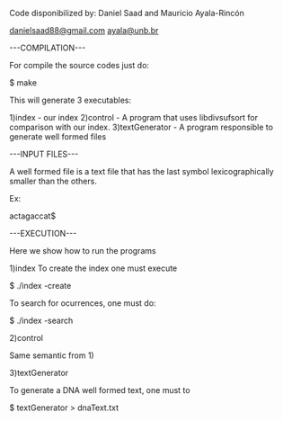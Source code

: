 Code disponibilized by:
Daniel Saad and Mauricio Ayala-Rincón

danielsaad88@gmail.com
ayala@unb.br




---COMPILATION---

For compile the source codes just do:

$ make

This will generate 3 executables:

1)index - our index
2)control - A program that uses libdivsufsort for comparison with our index.
3)textGenerator - A program responsible to generate well formed files

---INPUT FILES---

A well formed file is a text file that has the last symbol
lexicographically smaller than the others.

Ex:

actagaccat$


---EXECUTION---

Here we show how to run the programs

1)index
To create the index one must execute

$ ./index -create <inputFile> <indexFile>

To search for ocurrences, one must do:

$ ./index -search <indexFile> <inputFile> <patternFile>

2)control

Same semantic from 1)

3)textGenerator

To generate a DNA well formed text, one must to

$ textGenerator <textSize>  >  dnaText.txt
